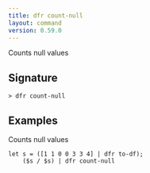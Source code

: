 ```yaml
---
title: dfr count-null
layout: command
version: 0.59.0
---
```


Counts null values

## Signature

```> dfr count-null ```

## Examples

Counts null values
```shell
let s = ([1 1 0 0 3 3 4] | dfr to-df);
    ($s / $s) | dfr count-null
```

